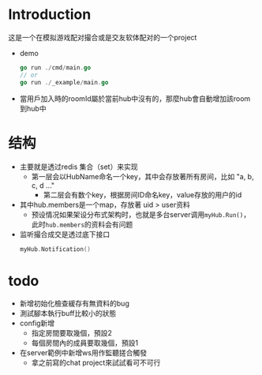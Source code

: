 # Introduction
这是一个在模拟游戏配对撮合或是交友软体配对的一个project
- demo
    ```go
    go run ./cmd/main.go
    // or
    go run ./_example/main.go
    ```
- 當用戶加入時的roomId屬於當前hub中沒有的，那麼hub會自動增加該room到hub中
# 结构
- 主要就是透过redis 集合（set）来实现
    - 第一层会以HubName命名一个key，其中会存放著所有房间，比如 "a, b, c, d ..."
        - 第二层会有数个key，根据房间ID命名key，value存放的用户的id
- 其中hub.members是一个map，存放著 uid > user资料
    - 预设情况如果架设分布式架构时，也就是多台server调用```myHub.Run()```，此时```hub.members```的资料会有问题
- 监听撮合成交是透过底下接口
    ```go
    myHub.Notification()
    ```
# todo
- 新增初始化檢查緩存有無資料的bug
- 測試腳本執行buff比較小的狀態
- config新增
    - 指定房間要取幾個，預設2
    - 每個房間內的成員要取幾個，預設1
- 在server範例中新增ws用作監聽搓合觸發
	- 拿之前寫的chat project來試試看可不可行